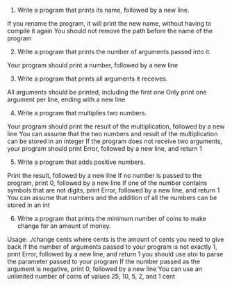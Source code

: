 1. Write a program that prints its name, followed by a new line.

If you rename the program, it will print the new name, without having to compile it again
You should not remove the path before the name of the program

2. Write a program that prints the number of arguments passed into it.

Your program should print a number, followed by a new line

3. Write a program that prints all arguments it receives.

All arguments should be printed, including the first one
Only print one argument per line, ending with a new line

4. Write a program that multiplies two numbers.

Your program should print the result of the multiplication, followed by a new line
You can assume that the two numbers and result of the multiplication can be stored in an integer
If the program does not receive two arguments, your program should print Error, followed by a new line, and return 1

5. Write a program that adds positive numbers.

Print the result, followed by a new line
If no number is passed to the program, print 0, followed by a new line
If one of the number contains symbols that are not digits, print Error, followed by a new line, and return 1
You can assume that numbers and the addition of all the numbers can be stored in an int

6. Write a program that prints the minimum number of coins to make change for an amount of money.

Usage: ./change cents
where cents is the amount of cents you need to give back
if the number of arguments passed to your program is not exactly 1, print Error, followed by a new line, and return 1
you should use atoi to parse the parameter passed to your program
If the number passed as the argument is negative, print 0, followed by a new line
You can use an unlimited number of coins of values 25, 10, 5, 2, and 1 cent
